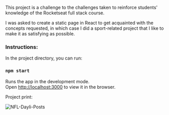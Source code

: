 This project is a challenge to the challenges taken to reinforce students' knowledge of the Rocketseat full stack course.

I was asked to create a static page in React to get acquainted with the concepts requested, in which case I did a sport-related project that I like to make it as satisfying as possible.

### Instructions:

In the project directory, you can run:

### `npm start`

Runs the app in the development mode.<br>
Open [http://localhost:3000](http://localhost:3000) to view it in the browser.

Project print:

![NFL-Dayli-Posts](https://user-images.githubusercontent.com/47576846/63369804-1990c580-c357-11e9-84d2-29830caeb6da.png)

